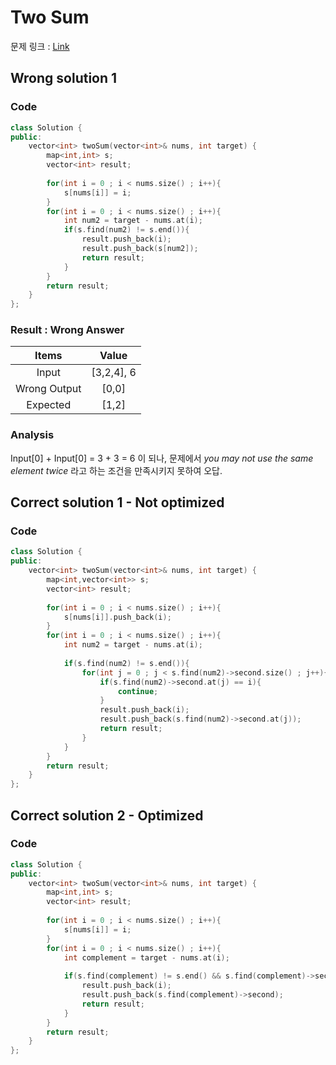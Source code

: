 # Two Sum

문제 링크 :  [Link](https://leetcode.com/problems/two-sum/)

## Wrong solution 1
### Code
```cpp
class Solution {
public:
    vector<int> twoSum(vector<int>& nums, int target) {
        map<int,int> s;
        vector<int> result;
        
        for(int i = 0 ; i < nums.size() ; i++){
            s[nums[i]] = i;
        }
        for(int i = 0 ; i < nums.size() ; i++){
            int num2 = target - nums.at(i);
            if(s.find(num2) != s.end()){
                result.push_back(i);
                result.push_back(s[num2]);
                return result;
            }
        }
        return result;
    }
};
```
### Result : Wrong Answer

|     Items     |    Value   |
|:------------:|:----------:|
|     Input    | [3,2,4], 6 |
| Wrong Output |    [0,0]   |
|   Expected   |    [1,2]   |






### Analysis
Input[0] + Input[0] = 3 + 3 = 6 이 되나, 문제에서 *you may not use the same element twice* 라고 하는 조건을 만족시키지 못하여 오답.

## Correct solution 1 - Not optimized

### Code

```cpp
class Solution {
public:
    vector<int> twoSum(vector<int>& nums, int target) {
        map<int,vector<int>> s;
        vector<int> result;
        
        for(int i = 0 ; i < nums.size() ; i++){
            s[nums[i]].push_back(i);
        }
        for(int i = 0 ; i < nums.size() ; i++){
            int num2 = target - nums.at(i);
            
            if(s.find(num2) != s.end()){
                for(int j = 0 ; j < s.find(num2)->second.size() ; j++){
                    if(s.find(num2)->second.at(j) == i){
                        continue;
                    }
                    result.push_back(i);
                    result.push_back(s.find(num2)->second.at(j));
                    return result;                    
                }
            }
        }
        return result;
    }
};
```

## Correct solution 2 - Optimized

### Code
```cpp
class Solution {
public:
    vector<int> twoSum(vector<int>& nums, int target) {
        map<int,int> s;
        vector<int> result;
        
        for(int i = 0 ; i < nums.size() ; i++){
            s[nums[i]] = i;
        }
        for(int i = 0 ; i < nums.size() ; i++){
            int complement = target - nums.at(i);
            
            if(s.find(complement) != s.end() && s.find(complement)->second != i){
                result.push_back(i);
                result.push_back(s.find(complement)->second);
                return result;
            }
        }
        return result;
    }
};
```